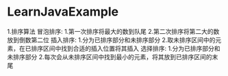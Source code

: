 # LearnJavaExample

1.排序算法
冒泡排序:
    1.第一次排序将最大的数到队尾
    2.第二次排序将第二大的数放到倒数第二位
插入排序:
    1.分为已排序部分和未排序部分
    2.取未排序区间中的元素，在已排序区间中找到合适的插入位置将其插入
选择排序:
    1.分为已排序部分和未排序部分
    2.每次会从未排序区间中找到最小的元素，将其放到已排序区间的末尾